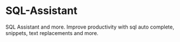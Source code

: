 # SQL-Assistant
 SQL Assistant and more. Improve productivity with sql auto complete, snippets, text replacements and more. 
